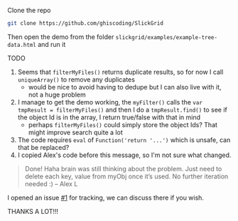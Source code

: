 Clone the repo
```bash
git clone https://github.com/ghiscoding/SlickGrid
```

Then open the demo from the folder `slickgrid/examples/example-tree-data.html` and run it 

TODO
1. Seems that `filterMyFiles()` returns duplicate results, so for now I call `uniqueArray()` to remove any duplicates
   - would be nice to avoid having to dedupe but I can also live with it, not a huge problem
2. I manage to get the demo working, the `myFilter()` calls the `var tmpResult = filterMyFiles()` and then I do a `tmpResult.find()` to see if the object Id is in the array, I return true/false with that in mind
   - perhaps `filterMyFiles()` could simply store the object Ids? That might improve search quite a lot
3. The code requires `eval` of `Function('return '...')` which is unsafe, can that be replaced?
4. I copied Alex's code before this message, so I'm not sure what changed.
> Done! Haha brain was still thinking about the problem. Just need to delete each key, value from myObj once it’s used. No further iteration needed :) – Alex L

I opened an issue [#1](https://github.com/ghiscoding/SlickGrid/issues/1) for tracking, we can discuss there if you wish.

THANKS A LOT!!!